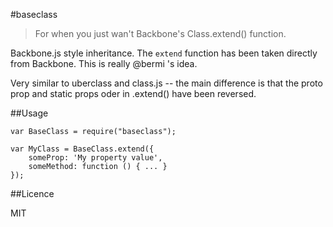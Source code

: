 #baseclass

> For when you just wan't Backbone's Class.extend() function.

Backbone.js style inheritance.  The `extend` function has been taken directly from Backbone.  This is really @bermi 's idea.

Very similar to uberclass and class.js -- the main difference is that the proto prop and static props oder in .extend() have been reversed.

##Usage

	var BaseClass = require("baseclass");

    var MyClass = BaseClass.extend({
        someProp: 'My property value',
        someMethod: function () { ... }
    });

##Licence

MIT
